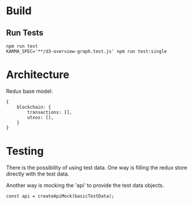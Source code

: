 # Build

## Run Tests

```
npm run test
KARMA_SPEC='**/d3-overview-graph.test.js' npm run test:single
```

# Architecture

Redux base model:

```
{
    blockchain: {
        transactions: [],
        utxos: [],
    }
}
```

# Testing

There is the possibility of using test data.
One way is filling the redux store directly with the test data.

Another way is mocking the 'api' to provide the test data objects.

```
const api = createApiMock(basicTestData);
```
